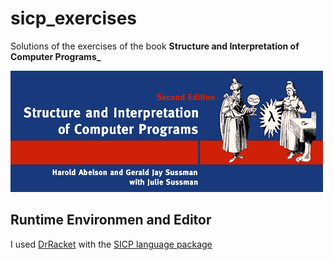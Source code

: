 # sicp_exercises
Solutions of the exercises of the book **Structure and Interpretation of Computer Programs_**

<img src="main-banner.gif">

## Runtime Environmen and Editor
I used [DrRacket](https://racket-lang.org/) with the [SICP language package](http://www.neilvandyke.org/racket/sicp/)

